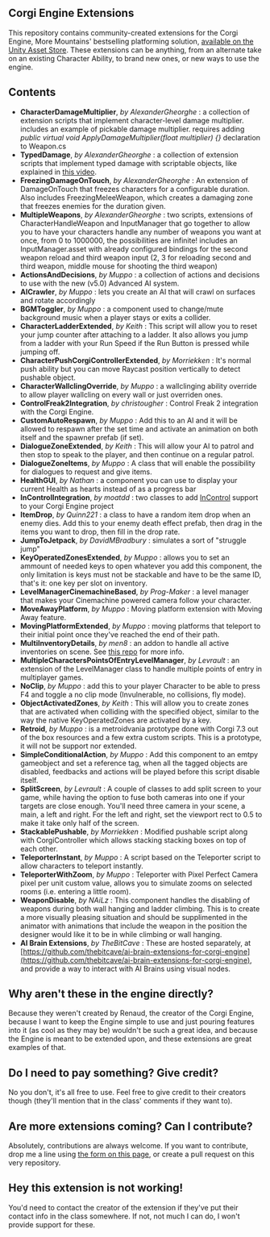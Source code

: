 ## Corgi Engine Extensions
This repository contains community-created extensions for the Corgi Engine, More Mountains' bestselling platforming solution, [available on the Unity Asset Store](https://assetstore.unity.com/packages/templates/systems/corgi-engine-2d-2-5d-platformer-26617?aid=1011lKhG). These extensions can be anything, from an alternate take on an existing Character Ability, to brand new ones, or new ways to use the engine.

## Contents
* **CharacterDamageMultiplier**, _by AlexanderGheorghe_ : a collection of extension scripts that implement character-level damage multiplier. includes an example of pickable damage multiplier. requires adding _public virtual void ApplyDamageMultiplier(float multiplier) {}_ declaration to Weapon.cs
* **TypedDamage**, _by AlexanderGheorghe_ : a collection of extension scripts that implement typed damage with scriptable objects, like explained in [this video](https://youtu.be/_q21rEaSlAs).
* **FreezingDamageOnTouch**, _by AlexanderGheorghe_ : An extension of DamageOnTouch that freezes characters for a configurable duration. Also includes FreezingMeleeWeapon, which creates a damaging zone that freezes enemies for the duration given.
* **MultipleWeapons**, _by AlexanderGheorghe_ : two scripts, extensions of CharacterHandleWeapon and InputManager that go together to allow you to have your characters handle any number of weapons you want at once, from 0 to 1000000, the possibilities are infinite! includes an InputManager.asset with already configured bindings for the second weapon reload and third weapon input (2, 3 for reloading second and third weapon, middle mouse for shooting the third weapon)
* **ActionsAndDecisions**, _by Muppo_ : a collection of actions and decisions to use with the new (v5.0) Advanced AI system.
* **AICrawler**, _by Muppo_ : lets you create an AI that will crawl on surfaces and rotate accordingly
* **BGMToggler**, _by Muppo_ : a component used to change/mute background music when a player stays or exits a collider.
* **CharacterLadderExtended**, _by Keith_ : This script will allow you to reset your jump counter after attaching to a ladder. It also allows you jump from a ladder with your Run Speed if the Run Button is pressed while jumping off.
* **CharacterPushCorgiControllerExtended**, _by Morriekken_ : It's normal push ability but you can move Raycast position vertically to detect pushable object.
* **CharacterWallclingOverride**, _by Muppo_ : a wallclinging ability override to allow player wallcling on every wall or just overriden ones.
* **ControlFreak2Integration**, _by christougher_ : Control Freak 2 integration with the Corgi Engine.
* **CustomAutoRespawn**, _by Muppo_ : Add this to an AI and it will be allowed to respawn after the set time and activate an animation on both itself and the spawner prefab (if set).
* **DialogueZoneExtended**, _by Keith_ : This will allow your AI to patrol and then stop to speak to the player, and then continue on a regular patrol.
* **DialogueZoneItems**, _by Muppo_ : A class that will enable the possibility for dialogues to request and give items.
* **HealthGUI**, _by Nathan_ : a component you can use to display your current Health as hearts instead of as a progress bar
* **InControlIntegration**, _by moatdd_ : two classes to add [InControl](https://assetstore.unity.com/packages/tools/input-management/incontrol-14695) support to your Corgi Engine project
* **ItemDrop**, _by Quinn221_ : a class to have a random item drop when an enemy dies. Add this to your enemy death effect prefab, then drag in the items you want to drop, then fill in the drop rate.
* **JumpToJetpack**, _by DavidMBradbury_ : simulates a sort of "struggle jump"
* **KeyOperatedZonesExtended**, _by Muppo_ : allows you to set an ammount of needed keys to open whatever you add this component, the only limitation is keys must not be stackable and have to be the same ID, that's it: one key per slot on inventory.
* **LevelManagerCinemachineBased**, _by Prog-Maker_ : a level manager that makes your Cinemachine powered camera follow your character.
* **MoveAwayPlatform**, _by Muppo_ : Moving platform extension with Moving Away feature.
* **MovingPlatformExtended**, _by Muppo_ : moving platforms that teleport to their initial point once they've reached the end of their path.
* **MultiInventoryDetails**, _by men8_ : an addon to handle all active inventories on scene. See [this repo](https://github.com/men8/MultiInventoryDetails) for more info.
* **MultipleCharactersPointsOfEntryLevelManager**, _by Levrault_ : an extension of the LevelManager class to handle multiple points of entry in multiplayer games.
* **NoClip**, _by Muppo_ : add this to your player Character to be able to press F4 and toggle a no clip mode (Invulnerable, no collisions, fly mode).
* **ObjectActivatedZones**, _by Keith_ : This will allow you to create zones that are activated when colliding with the specified object, similar to the way the native KeyOperatedZones are activated by a key.
* **Retroid**, _by Muppo_ :  is a metroidvania prototype done with Corgi 7.3 out of the box resources and a few extra custom scripts. This is a prototype, it will not be support nor extended.
* **SimpleConditionalAction**, _by Muppo_ : Add this component to an emtpy gameobject and set a reference tag, when all the tagged objects are disabled, feedbacks and actions will be played before this script disable itself.
* **SplitScreen**, _by Levrault_ : A couple of classes to add split screen to your game, while having the option to fuse both cameras into one if your targets are close enough. You'll need three camera in your scene, a main, a left and right. For the left and right, set the viewport rect to 0.5 to make it take only half of the screen.
* **StackablePushable**, _by Morriekken_ : Modified pushable script along with CorgiController which allows stacking stacking boxes on top of each other.
* **TeleporterInstant**, _by Muppo_ : A script based on the Teleporter script to allow characters to teleport instantly.
* **TeleporterWithZoom**, _by Muppo_ : Teleporter with Pixel Perfect Camera pixel per unit custom value, allows you to simulate zooms on selected rooms (i.e. entering a little room).
* **WeaponDisable**, _by NAiLz_ : This component handles the disabling of weapons during both wall hanging and ladder climbing.  This is to create a more visually pleasing situation and should be supplimented in the animator with animations that include the weapon in the position the designer would like it to be in while climbing or wall hanging.
* **AI Brain Extensions**, _by TheBitCave_ : These are hosted separately, at [https://github.com/thebitcave/ai-brain-extensions-for-corgi-engine](https://github.com/thebitcave/ai-brain-extensions-for-corgi-engine), and provide a way to interact with AI Brains using visual nodes.

## Why aren't these in the engine directly?
Because they weren't created by Renaud, the creator of the Corgi Engine, because I want to keep the Engine simple to use and just pouring features into it (as cool as they may be) wouldn't be such a great idea, and because the Engine is meant to be extended upon, and these extensions are great examples of that.

## Do I need to pay something? Give credit?
No you don't, it's all free to use. Feel free to give credit to their creators though (they'll mention that in the class' comments if they want to).

## Are more extensions coming? Can I contribute?
Absolutely, contributions are always welcome. If you want to contribute, drop me a line using [the form on this page](http://corgi-engine.moremountains.com/corgi-engine-contact), or create a pull request on this very repository.

## Hey this extension is not working!
You'd need to contact the creator of the extension if they've put their contact info in the class somewhere. If not, not much I can do, I won't provide support for these.
